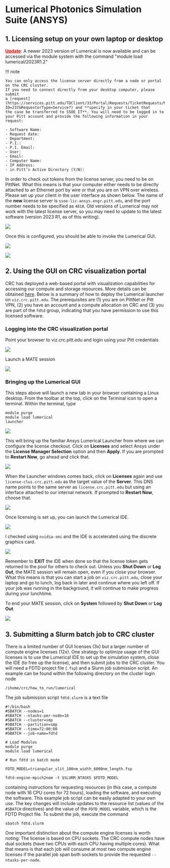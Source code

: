 # Lumerical Photonics Simulation Suite (ANSYS)

## 1.  Licensing setup on your own laptop or desktop

<span style="color:#FF0000;"><u>**Update**</u></span>: A newer 2023 version of Lumerical is now available 
and can be accessed via the module system with the command "module load lumerical/2023R1.2"

!!! note 

    You can only access the license server directly from a node or portal on the CRC cluster. 
    If you need to connect directly from your desktop computer, please submit 
    a [request](https://services.pitt.edu/TDClient/33/Portal/Requests/TicketRequests/NewForm?ID=237&RequestorType=Service?) and **specify in your ticket that 
    the case be transferred to SSOE IT**. You will need to be logged in to your Pitt account and provide the following information in your request:

    - Software Name:
    - Request date:
    - Department:
    - P.I.:
    - P.I. Email:
    - User:
    - Email:
    - Computer Name:
    - IP Address:
    - in Pitt’s Active Directory (Y/N):

In order to check out tokens from the license server, you need to be on PittNet. What this means is that your computer 
either needs to be directly attached to an Ethernet port by wire or that you are on VPN over wireless. Please set up 
your client in the user interface as shown below. The name of the **new** license server 
is `ssoe-lic-ansys.engr.pitt.edu`, and the port number needs to be specified as `4810`. Old versions of Lumerical may 
not work with the latest license server, so you may need to update to the latest 
software (version 2023 R1, as of this writing).

![](https://crc.pitt.edu/sites/default/files/Lumerical_license.png)

Once this is configured, you should be able to invoke the Lumerical GUI.

![](https://crc.pitt.edu/sites/default/files/fdtd_license_checkout_success-1.png)

![](https://crc.pitt.edu/sites/default/files/fdtd_license_checkout_success-2.png)

## 2. Using the GUI on CRC visualization portal

CRC has deployed a web-based portal with visualization capabilities for accessing our compute and storage resources. 
More details can be obtained [here](../../web-portals/viz.md). Below is a summary of how to deploy the Lumerical 
launcher on `viz.crc.pitt.edu`. The prerequisites are (1) you are on PittNet or Pitt VPN, (2) you have an account and 
a compute allocation on CRC and (3) you are part of the `fdtd` group, indicating that you have permission to use this 
licensed software.

### Logging into the CRC visualization portal

Point your browser to viz.crc.pitt.edu and login using your Pitt credentials

![](https://crc.pitt.edu/sites/default/files/viz-lumerical-01_0.png)

Launch a MATE session

![](https://crc.pitt.edu/sites/default/files/viz-lumerical-03.png)

### Bringing up the Lumerical GUI

This steps above will launch a new tab in your browser containing a Linux desktop. From the toolbar at the top, click 
on the Terminal icon to open a terminal. Within the terminal, type

```commandline
module purge
module load lumerical
launcher
```

![](https://crc.pitt.edu/sites/default/files/viz-lumerical-04.png)

This will bring up the familiar Ansys Lumerical Launcher from where we can configure the license checkout. 
Click on **Licenses** and select Ansys under the **License Manager Selection** option and then **Apply**. 
If you are prompted to **Restart Now**, go ahead and click that.

![](https://crc.pitt.edu/sites/default/files/viz-lumerical-05.png)

When the Launcher windows comes back, click on **Licenses** again and use `license-clus.crc.pitt.edu` as the target 
value of the **Server**. This DNS name points to the same server as `license.crc.pitt.edu` but using an interface 
attached to our internal network. If prompted to **Restart Now**, choose that.

![](https://crc.pitt.edu/sites/default/files/viz-lumerical-06.png)

Once licensing is set up, you can launch the Lumerical IDE.

![](https://crc.pitt.edu/sites/default/files/viz-lumerical-07.png)

I checked using `nvidia-smi` and the IDE is accelerated using the discrete graphics card.

![](https://crc.pitt.edu/sites/default/files/viz-lumerical-08.png)

Remember to **EXIT** the IDE when done so that the license token gets returned to the pool for others to check out. 
Unless you **Shut Down** or **Log Out**, the MATE session will remain open, even if you close your browser. 
What this means is that you can start a job on `viz.crc.pitt.edu`, close your laptop and go to lunch, 
log back in later and continue where you left off. If your job was running in the background, it will continue to make 
progress during your lunchtime.

To end your MATE session, click on **System** followed by **Shut Down** or **Log Out**.

![](https://crc.pitt.edu/sites/default/files/viz-lumerical-09.png)

## 3. Submitting a Slurm batch job to CRC cluster

There is a limited number of GUI licenses (3x) but a larger number of compute engine licenses (12x). One strategy to 
optimize usage of the GUI licenses is to use the Lumerical IDE to set up the simulation system, close the IDE 
(to free up the license), and then submit jobs to the CRC cluster. You will need a FDTD project file (`.fsp`) and a 
Slurm job submission script. An example can be found within the following directory on the cluster login node

```commandline
/ihome/crc/how_to_run/lumerical
```

The job submission script `fdtd.slurm` is a text file

```shell
#!/bin/bash
#SBATCH --nodes=1
#SBATCH --ntasks-per-node=16
#SBATCH --cluster=smp
#SBATCH --partition=smp
#SBATCH --time=72:00:00
#SBATCH --job-name=fdtd

# Load Modules
module purge
module load lumerical

# Run fdtd in batch mode

FDTD_MODEL=triangular_slit_100nm_width_6000nm_length.fsp

fdtd-engine-mpich2nem -t $SLURM_NTASKS $FDTD_MODEL
```

containing instructions for requesting resources (in this case, a compute node with 16 CPU cores for 72 hours), 
loading the software, and executing the software. This example job script can be easily adapted to your own use. 
The key changes will include updates to the resource list (values of the `#SBATCH` directives) and the value of the 
`FDTD_MODEL` variable, which is the FDTD Project file. To submit the job, execute the command

```commandline
sbatch fdtd.slurm
```

One important distinction about the compute engine licenses is worth noting: The license is based on CPU sockets. 
The CRC compute nodes have dual sockets (have two CPUs with each CPU having multiple cores). What that means is that 
each job will consume at most two compute engine licenses if the parallel job span both sockets to provide the 
requested `--ntasks-per-node`.
